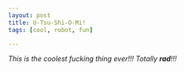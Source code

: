 ```yaml
--- 
layout: post
title: U-Tsu-Shi-O-Mi!
tags: [cool, robot, fun]

---
```

<em>This is the coolest fucking thing ever!!! Totally <strong>rad</strong>!!!</em>

<object width="480" height="385"><param name="wmode" value="transparent" /><param name="movie" value="http://www.youtube.com/v/s-hg4qCaR74&hl=en_US&fs=1&rel=0&color1=0xe1600f&color2=0xfebd01"></param><param name="allowFullScreen" value="true"></param><param name="allowscriptaccess" value="always"></param><embed src="http://www.youtube.com/v/s-hg4qCaR74&hl=en_US&fs=1&rel=0&color1=0xe1600f&color2=0xfebd01" type="application/x-shockwave-flash" allowscriptaccess="always" allowfullscreen="true" wmode="transparent" width="480" height="385"></embed></object>
